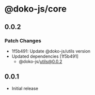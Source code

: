 # @doko-js/core

## 0.0.2

### Patch Changes

- 1f5b491: Update @doko-js/utils version
- Updated dependencies [1f5b491]
  - @doko-js/utils@0.0.2

## 0.0.1

- Initial release

